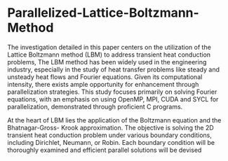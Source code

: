 # Parallelized-Lattice-Boltzmann-Method
The investigation detailed in this paper centers on the utilization of the Lattice Boltzmann method
(LBM) to address transient heat conduction problems, The LBM method has been widely used in
the engineering industry, especially in the study of heat transfer problems like steady and unsteady
heat flows and Fourier equations. Given its computational intensity, there exists ample opportunity
for enhancement through parallelization strategies. This study focuses primarily on solving Fourier
equations, with an emphasis on using OpenMP, MPI, CUDA and SYCL for parallelization, demonstrated through
proficient C programs.

At the heart of LBM lies the application of the Boltzmann equation and the Bhatnagar-Gross-
Krook approximation. The objective is solving the 2D transient heat conduction problem under
various boundary conditions, including Dirichlet, Neumann, or Robin. Each boundary condition will
be thoroughly examined and efficient parallel solutions will be devised
